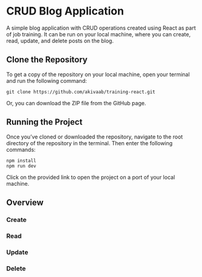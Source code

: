 # CRUD Blog Application

A simple blog application with CRUD operations created using React as part of job training. It can be run on your local machine, where you can create, read, update, and delete posts on the blog.

## Clone the Repository

To get a copy of the repository on your local machine, open your terminal and run the following command:

```
git clone https://github.com/akivaab/training-react.git
```

Or, you can download the ZIP file from the GitHub page.

## Running the Project

Once you’ve cloned or downloaded the repository, navigate to the root directory of the repository in the terminal. Then enter the following commands:

```
npm install
npm run dev
```

Click on the provided link to open the project on a port of your local machine.

## Overview

### Create

### Read

### Update

### Delete
